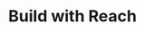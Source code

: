 ---
title: "Build with Reach"
description: "Documentation to help you start building with Reach. This guide will take you through the steps to build the dApp, explain the overview of the application and both of the frontend and backend aspects and features. An example of an auctioning dApp is used as a reference."
type: "tutorial"
category: "Algorand Developer Portal,dApps"
difficulty: "Intermediate"
summary: "Building on Algorand with Reach"
file_path: ""
image: "https://assets-global.website-files.com/5e39e095596498a8b9624af1/5ffca6e3e0d8ad9231cc2af6_Portfolio-course---final.png"
link: "https://developer.algorand.org/docs/get-started/dapps/reach/"
status: "open"
---